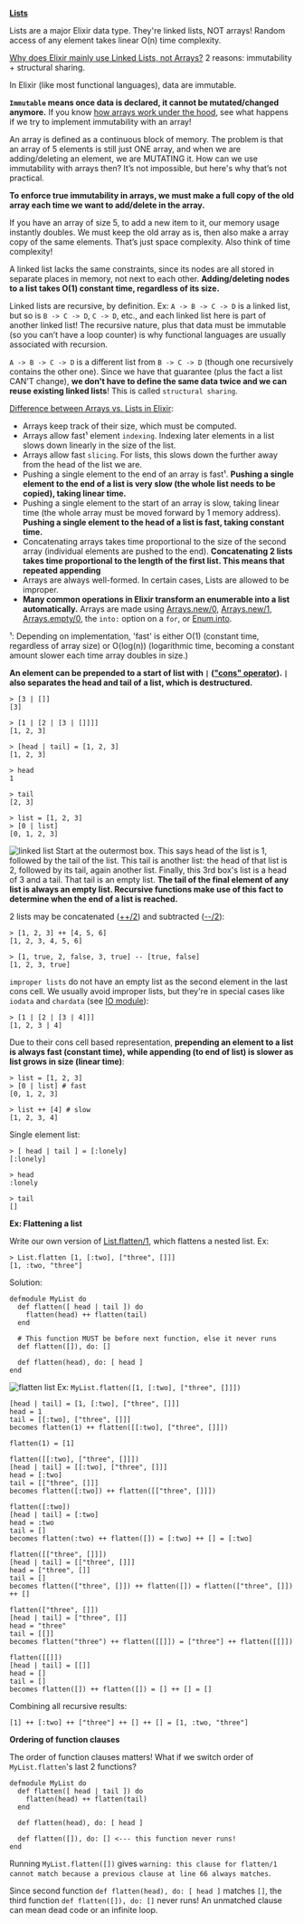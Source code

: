**[Lists](https://hexdocs.pm/elixir/List.html)**

Lists are a major Elixir data type. They're linked lists, NOT arrays! Random access of any element takes linear O(n) time complexity.

[Why does Elixir mainly use Linked Lists, not Arrays?](https://www.freecodecamp.org/news/elixir-why-linked-lists-aa6828b6b099/) 2 reasons: immutability + structural sharing.

In Elixir (like most functional languages), data are immutable.

**`Immutable` means once data is declared, it cannot be mutated/changed anymore.**
If you know [how arrays work under the hood](https://dev.to/edisonywh/how-arrays-work-the-way-arrays-work-3bpg), see what happens if we try to implement immutability with an array!

An array is defined as a continuous block of memory. The problem is that an array of 5 elements is still just ONE array, and when we are adding/deleting an element, we are MUTATING it. How can we use immutability with arrays then? It’s not impossible, but here's why that’s not practical.

**To enforce true immutability in arrays, we must make a full copy of the old array each time we want to add/delete in the array.**

If you have an array of size 5, to add a new item to it, our memory usage instantly doubles. We must keep the old array as is, then also make a array copy of the same elements. That’s just space complexity. Also think of time complexity!

A linked list lacks the same constraints, since its nodes are all stored in separate places in memory, not next to each other. **Adding/deleting nodes to a list takes O(1) constant time, regardless of its size.**

Linked lists are recursive, by definition. Ex: `A -> B -> C -> D` is a linked list, but so is `B -> C -> D`, `C -> D`, etc., and each linked list here is part of another linked list! The recursive nature, plus that data must be immutable (so you can’t have a loop counter) is why functional languages are usually associated with recursion.

`A -> B -> C -> D` is a different list from `B -> C -> D` (though one recursively contains the other one). Since we have that guarantee (plus the fact a list CAN'T change), **we don't have to define the same data twice and we can reuse existing linked lists**! This is called `structural sharing`.

[Difference between Arrays vs. Lists in Elixir](https://hexdocs.pm/arrays/Arrays.html#module-arrays-vs-lists):

- Arrays keep track of their size, which must be computed.
- Arrays allow fast¹ element `indexing`. Indexing later elements in a list slows down linearly in the size of the list.
- Arrays allow fast `slicing`. For lists, this slows down the further away from the head of the list we are.
- Pushing a single element to the end of an array is fast¹. **Pushing a single element to the end of a list is very slow (the whole list needs to be copied), taking linear time.**
- Pushing a single element to the start of an array is slow, taking linear time (the whole array must be moved forward by 1 memory address). **Pushing a single element to the head of a list is fast, taking constant time.**
- Concatenating arrays takes time proportional to the size of the second array (individual elements are pushed to the end). **Concatenating 2 lists takes time proportional to the length of the first list. This means that repeated appending**
- Arrays are always well-formed. In certain cases, Lists are allowed to be improper.
- **Many common operations in Elixir transform an enumerable into a list automatically.** Arrays are made using [Arrays.new/0](https://hexdocs.pm/arrays/Arrays.html#new/0), [Arrays.new/1](https://hexdocs.pm/arrays/Arrays.html#new/1), [Arrays.empty/0](https://hexdocs.pm/arrays/Arrays.html#empty/0), the `into:` option on a `for`, or [Enum.into](https://hexdocs.pm/elixir/1.16/Enum.html#into/2).

¹: Depending on implementation, 'fast' is either O(1) (constant time, regardless of array size) or O(log(n)) (logarithmic time, becoming a constant amount slower each time array doubles in size.)

**An element can be prepended to a start of list with `|` (["cons" operator](https://en.wikipedia.org/wiki/Cons)). `|` also separates the head and tail of a list, which is destructured.**
```
> [3 | []]
[3]

> [1 | [2 | [3 | []]]]
[1, 2, 3]

> [head | tail] = [1, 2, 3]
[1, 2, 3]

> head
1

> tail
[2, 3]

> list = [1, 2, 3]
> [0 | list]
[0, 1, 2, 3]
```
![linked list](img/linked-list.png)
Start at the outermost box. This says head of the list is 1, followed by the tail of the list. This tail is another list: the head of that list is 2, followed by its tail, again another list. Finally, this 3rd box's list is a head of 3 and a tail. That tail is an empty list. **The tail of the final element of any list is always an empty list. Recursive functions make use of this fact to determine when the end of a list is reached.**

2 lists may be concatenated ([++/2](https://hexdocs.pm/elixir/Kernel.html#++/2)) and subtracted ([--/2](https://hexdocs.pm/elixir/Kernel.html#--/2)):
```
> [1, 2, 3] ++ [4, 5, 6]
[1, 2, 3, 4, 5, 6]

> [1, true, 2, false, 3, true] -- [true, false]
[1, 2, 3, true]
```
`improper lists` do not have an empty list as the second element in the last cons cell. We usually avoid improper lists, but they're in special cases like `iodata` and `chardata` (see [IO module](https://hexdocs.pm/elixir/IO.html)):
```
> [1 | [2 | [3 | 4]]]
[1, 2, 3 | 4]
```
Due to their cons cell based representation, **prepending an element to a list is always fast (constant time), while appending (to end of list) is slower as list grows in size (linear time)**:
```
> list = [1, 2, 3]
> [0 | list] # fast
[0, 1, 2, 3]

> list ++ [4] # slow
[1, 2, 3, 4]
```
Single element list:
```
> [ head | tail ] = [:lonely]
[:lonely]

> head
:lonely

> tail
[]
```
**Ex: Flattening a list**

Write our own version of [List.flatten/1](https://hexdocs.pm/elixir/List.html#flatten/1), which flattens a nested list. Ex:
```
> List.flatten [1, [:two], ["three", []]]
[1, :two, "three"]
```

Solution:
```
defmodule MyList do
  def flatten([ head | tail ]) do
    flatten(head) ++ flatten(tail)
  end

  # This function MUST be before next function, else it never runs
  def flatten([]), do: []

  def flatten(head), do: [ head ]
end
```
![flatten list](img/flatten-list.png)
Ex: `MyList.flatten([1, [:two], ["three", []]])`
```
[head | tail] = [1, [:two], ["three", []]]
head = 1
tail = [[:two], ["three", []]]
becomes flatten(1) ++ flatten([[:two], ["three", []]])

flatten(1) = [1]

flatten([[:two], ["three", []]])
[head | tail] = [[:two], ["three", []]]
head = [:two]
tail = [["three", []]]
becomes flatten([:two]) ++ flatten([["three", []]])

flatten([:two])
[head | tail] = [:two]
head = :two
tail = []
becomes flatten(:two) ++ flatten([]) = [:two] ++ [] = [:two]

flatten([["three", []]])
[head | tail] = [["three", []]]
head = ["three", []]
tail = []
becomes flatten(["three", []]) ++ flatten([]) = flatten(["three", []]) ++ []

flatten(["three", []])
[head | tail] = ["three", []]
head = "three"
tail = [[]]
becomes flatten("three") ++ flatten([[]]) = ["three"] ++ flatten([[]])

flatten([[]])
[head | tail] = [[]]
head = []
tail = []
becomes flatten([]) ++ flatten([]) = [] ++ [] = []
```
Combining all recursive results:
```
[1] ++ [:two] ++ ["three"] ++ [] ++ [] = [1, :two, "three"]
```
**Ordering of function clauses**

The order of function clauses matters! What if we switch order of `MyList.flatten`'s last 2 functions?
```
defmodule MyList do
  def flatten([ head | tail ]) do
    flatten(head) ++ flatten(tail)
  end

  def flatten(head), do: [ head ]

  def flatten([]), do: [] <--- this function never runs!
end
```
Running `MyList.flatten([])` gives `warning: this clause for flatten/1 cannot match because a previous clause at line 66 always matches`.

Since second function `def flatten(head), do: [ head ]` matches `[]`, the third function `def flatten([]), do: []` never runs! An unmatched clause can mean dead code or an infinite loop.
